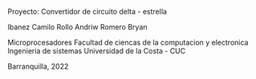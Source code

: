 Proyecto: Convertidor de circuito delta - estrella

Ibanez Camilo
Rollo Andriw
Romero Bryan


Microprocesadores
Facultad de ciencas de la computacion y electronica
Ingenieria de sistemas
Universidad de la Costa - CUC


Barranquilla, 2022
